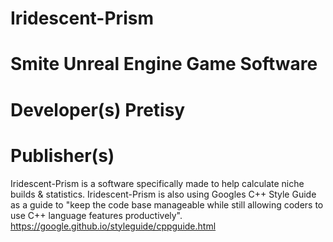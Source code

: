 # Iridescent-Prism
# Smite Unreal Engine Game Software

# Developer(s)	Pretisy
# Publisher(s)	

Iridescent-Prism is a software specifically made to help calculate niche builds & statistics.
Iridescent-Prism is also using Googles C++ Style Guide as a guide to "keep the code base manageable while still allowing coders to use C++ language features productively".
https://google.github.io/styleguide/cppguide.html